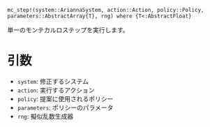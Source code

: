 ```
mc_step!(system::AriannaSystem, action::Action, policy::Policy, parameters::AbstractArray{T}, rng) where {T<:AbstractFloat}
```

単一のモンテカルロステップを実行します。

# 引数

  * `system`: 修正するシステム
  * `action`: 実行するアクション
  * `policy`: 提案に使用されるポリシー
  * `parameters`: ポリシーのパラメータ
  * `rng`: 擬似乱数生成器
